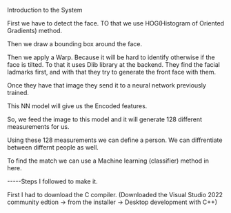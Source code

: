 Introduction to the System

First we have to detect the face. TO that we use HOG(Histogram of Oriented Gradients) method.

Then we draw a bounding box around the face.

Then we apply a Warp. Because it will be hard to identify otherwise if the face is tilted. To that it uses Dlib library at the backend. 
    They find the facial ladmarks first, and with that they try to generate the front face with them.

Once they have that image they send it to a neural network previously trained.

This NN model will give us the Encoded features.

So, we feed the image to this model and it will generate 128 different measurements for us.

Using these 128 measurements we can define a person. We can diffrentiate between differnt people as well.

To find the match we can use a Machine learning (classifier) method in here.

-----Steps I followed to make it.

First I had to download the C compiler. (Downloaded the Visual Studio 2022 community edtion -> from the installer -> Desktop development with C++)